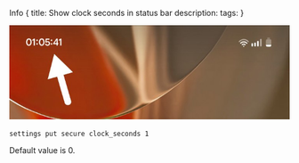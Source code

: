 Info { 
title: Show clock seconds in status bar
description: 
tags:
 }
 
![Clock preview with seconds](https://raw.githubusercontent.com/motog34/guide/refs/heads/main/files/IMG_20241109_010733_354.jpg)

```
settings put secure clock_seconds 1
```

Default value is 0.
